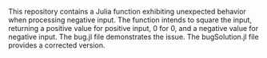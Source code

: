 This repository contains a Julia function exhibiting unexpected behavior when processing negative input. The function intends to square the input, returning a positive value for positive input, 0 for 0, and a negative value for negative input.  The bug.jl file demonstrates the issue. The bugSolution.jl file provides a corrected version.